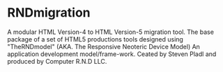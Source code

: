RNDmigration
============

A  modular HTML Version-4 to HTML Version-5 migration tool. The base package of a set of HTML5 productions tools designed using "TheRNDmodel" (AKA. The Responsive Neoteric Device Model) An application development model/frame-work. Ceated by Steven Pladl and produced by Computer R.N.D LLC.
